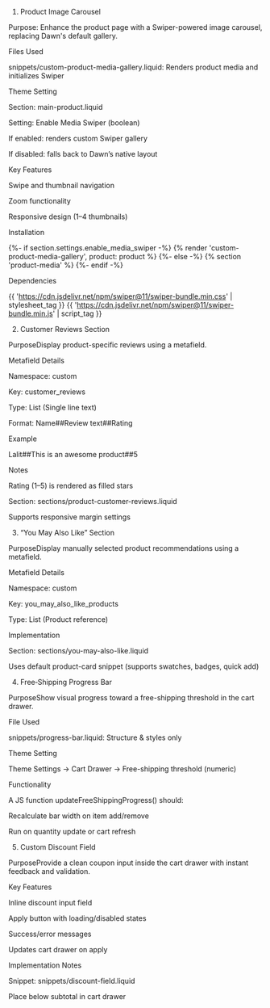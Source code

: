 1. Product Image Carousel

Purpose: Enhance the product page with a Swiper-powered image carousel, replacing Dawn's default gallery.

Files Used

snippets/custom-product-media-gallery.liquid: Renders product media and initializes Swiper

Theme Setting

Section: main-product.liquid

Setting: Enable Media Swiper (boolean)

If enabled: renders custom Swiper gallery

If disabled: falls back to Dawn’s native layout

Key Features

Swipe and thumbnail navigation

Zoom functionality

Responsive design (1–4 thumbnails)

Installation

{%- if section.settings.enable_media_swiper -%}
  {% render 'custom-product-media-gallery', product: product %}
{%- else -%}
  {% section 'product-media' %}
{%- endif -%}

Dependencies

{{ 'https://cdn.jsdelivr.net/npm/swiper@11/swiper-bundle.min.css' | stylesheet_tag }}
{{ 'https://cdn.jsdelivr.net/npm/swiper@11/swiper-bundle.min.js' | script_tag }}

2. Customer Reviews Section

PurposeDisplay product-specific reviews using a metafield.

Metafield Details

Namespace: custom

Key: customer_reviews

Type: List (Single line text)

Format: Name##Review text##Rating

Example

Lalit##This is an awesome product##5

Notes

Rating (1–5) is rendered as filled stars

Section: sections/product-customer-reviews.liquid

Supports responsive margin settings

3. “You May Also Like” Section

PurposeDisplay manually selected product recommendations using a metafield.

Metafield Details

Namespace: custom

Key: you_may_also_like_products

Type: List (Product reference)

Implementation

Section: sections/you-may-also-like.liquid

Uses default product-card snippet (supports swatches, badges, quick add)

4. Free‑Shipping Progress Bar

PurposeShow visual progress toward a free-shipping threshold in the cart drawer.

File Used

snippets/progress-bar.liquid: Structure & styles only

Theme Setting

Theme Settings → Cart Drawer → Free-shipping threshold (numeric)

Functionality

A JS function updateFreeShippingProgress() should:

Recalculate bar width on item add/remove

Run on quantity update or cart refresh

5. Custom Discount Field

PurposeProvide a clean coupon input inside the cart drawer with instant feedback and validation.

Key Features

Inline discount input field

Apply button with loading/disabled states

Success/error messages

Updates cart drawer on apply

Implementation Notes

Snippet: snippets/discount-field.liquid

Place below subtotal in cart drawer